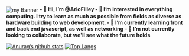 <img align="center" src="https://user-images.githubusercontent.com/104267514/165076399-1d347132-e735-4237-acce-00ee8fc3e35e.png" alt="my Banner">
<b>
- 👋 Hi, I’m @ArloFilley
- 👀 I’m interested in everything computing. I try to learn as much as possible from fields as diverse as hardware building to web development.
- 🌱 I’m currently learning front and back end javascript, as well as networking
- 💞️ I’m not currently looking to collaborate, but we'll see what the future holds
</b>

[![Anurag’s github stats](https://github-readme-stats.vercel.app/api?username=arlofilley)](https://github.com/yushi1007)
[![Top Langs](https://github-readme-stats.vercel.app/api/top-langs/?username=arlofilley&layout=compact)](https://github.com/yushi1007)
<!---
ArloFilley/ArloFilley is a ✨ special ✨ repository because its `README.md` (this file) appears on your GitHub profile.
You can click the Preview link to take a look at your changes.
- 📫 How to reach me
--->
